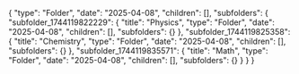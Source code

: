 {
  "type": "Folder",
  "date": "2025-04-08",
  "children": [],
  "subfolders": {
    "subfolder_1744119822229": {
      "title": "Physics",
      "type": "Folder",
      "date": "2025-04-08",
      "children": [],
      "subfolders": {}
    },
    "subfolder_1744119825358": {
      "title": "Chemistry",
      "type": "Folder",
      "date": "2025-04-08",
      "children": [],
      "subfolders": {}
    },
    "subfolder_1744119835571": {
      "title": "Math",
      "type": "Folder",
      "date": "2025-04-08",
      "children": [],
      "subfolders": {}
    }
  }
}